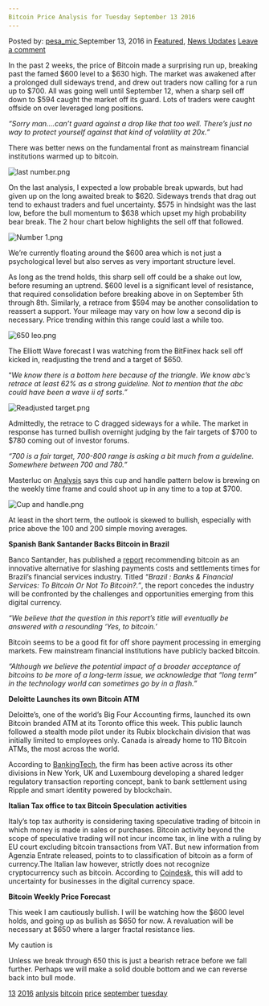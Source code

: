 ```yaml
---
Bitcoin Price Analysis for Tuesday September 13 2016
---
```

<article class="post-listing post-15436 post type-post status-publish format-standard has-post-thumbnail hentry  tag-1826 tag-3336 tag-anlysis tag-bitcoin tag-price tag-september tag-tuesday">
    <div class="post-inner">
        <span>Posted by: <a href="https://www.deepdotweb.com/author/pesa_mic/" title="">pesa_mic </a></span>
    <span>September 13, 2016</span>
    <span>in <a href="https://www.deepdotweb.com/category/deepdot-news/" rel="category tag">Featured</a>, <a href="https://www.deepdotweb.com/category/news-updates/" rel="category tag">News Updates</a></span>
    <span><a href="https://www.deepdotweb.com/2016/09/13/bitcoin-price-analysis-tuesday-september-13-2016/#respond">Leave a comment</a></span>
    </p>
    <div class="clear"></div>
    <div class="entry">
    <p>In the past 2 weeks, the price of Bitcoin made a surprising run up, breaking past the famed $600 level to a $630 high. The market was awakened after a prolonged dull sideways trend, and drew out traders now calling for a run up to $700. All was going well until September 12, when a sharp sell off down to $594 caught the market off its guard. Lots of traders were caught offside on over leveraged long positions.</p>
    <p><em>“Sorry man&#8230;.can&#8217;t guard against a drop like that too well. There&#8217;s just no way to protect yourself against that kind of volatility at 20x.”</em></p>
    <p>There was better news on the fundamental front as mainstream financial institutions warmed up to bitcoin.</p>
    <p><img class="wp-image-15437 aligncenter" src="/imgs/2016/09/last-number-png.png" alt="last number.png" srcset="/imgs/2016/09/last-number-png.png 1125w, /imgs/2016/09/last-number-png-300x210.png 300w, /imgs/2016/09/last-number-png-1024x715.png 1024w" sizes="(max-width: 1125px) 100vw, 1125px"/></p>
    <p>On the last analysis, I expected a low probable break upwards, but had given up on the long awaited break to $620. Sideways trends that drag out tend to exhaust traders and fuel uncertainty. $575 in hindsight was the last low, before the bull momentum to $638 which upset my high probability bear break. The 2 hour chart below highlights the sell off that followed.</p>
    <p><img class="wp-image-15438 aligncenter" src="/imgs/2016/09/number-1-png.png" alt="Number 1.png" srcset="/imgs/2016/09/number-1-png.png 1200w, /imgs/2016/09/number-1-png-300x214.png 300w, /imgs/2016/09/number-1-png-1024x730.png 1024w" sizes="(max-width: 1200px) 100vw, 1200px"/></p>
    <p>We&#8217;re currently floating around the $600 area which is not just a psychological level but also serves as very important structure level.</p>
    <p>As long as the trend holds, this sharp sell off could be a shake out low, before resuming an uptrend. $600 level is a significant level of resistance, that required consolidation before breaking above in on September 5th through 8th. Similarly, a retrace from $594 may be another consolidation to reassert a support. Your mileage may vary on how low a second dip is necessary. Price trending within this range could last a while too.</p>
    <p><img class="wp-image-15439 aligncenter" src="/imgs/2016/09/650-leo-png.png" alt="650 leo.png" srcset="/imgs/2016/09/650-leo-png.png 1198w, /imgs/2016/09/650-leo-png-300x201.png 300w, /imgs/2016/09/650-leo-png-1024x685.png 1024w, /imgs/2016/09/650-leo-png-290x195.png 290w" sizes="(max-width: 1198px) 100vw, 1198px"/></p>
    <p>The Elliott Wave forecast I was watching from the BitFinex hack sell off kicked in, readjusting the trend and a target of $650.</p>
    <p>“<em>We know there is a bottom here because of the triangle. We know abc’s retrace at least 62% as a strong guideline. Not to mention that the abc could have been a wave ii of sorts.”</em></p>
    <p><img class="wp-image-15440 aligncenter" src="/imgs/2016/09/readjusted-target-png.png" alt="Readjusted target.png" srcset="/imgs/2016/09/readjusted-target-png.png 929w, /imgs/2016/09/readjusted-target-png-300x194.png 300w" sizes="(max-width: 929px) 100vw, 929px"/></p>
    <p>Admittedly, the retrace to C dragged sideways for a while. The market in response has turned bullish overnight judging by the fair targets of $700 to $780 coming out of investor forums.</p>
    <p><em>“700 is a fair target, 700-800 range is asking a bit much from a guideline. Somewhere between 700 and 780.”</em></p>
    <p>Masterluc on <a href="https://bitcointalk.org/index.php?topic=274613.new;topicseen#new">Analysis</a> says this cup and handle pattern below is brewing on the weekly time frame and could shoot up in any time to a top at $700.</p>
    <p><img class="wp-image-15441 aligncenter" src="/imgs/2016/09/cup-and-handle-png.png" alt="Cup and handle.png" srcset="/imgs/2016/09/cup-and-handle-png.png 916w, /imgs/2016/09/cup-and-handle-png-300x187.png 300w" sizes="(max-width: 916px) 100vw, 916px"/></p>
    <p>At least in the short term, the outlook is skewed to bullish, especially with price above the 100 and 200 simple moving averages.</p>
    <p><strong>Spanish Bank Santander Backs Bitcoin in Brazil</strong></p>
    <p>Banco Santander, has published a <a href="https://www.finextra.com/finextra-downloads/newsdocs/mercado_bitcoin-_relat%C3%B3rio_santander.pdf">report</a> recommending bitcoin as an innovative alternative for slashing payments costs and settlements times for Brazil’s financial services industry. Titled <em>“Brazil : Banks &amp; Financial Services: To Bitcoin Or Not To Bitcoin?.”</em>, the report concedes the industry will be confronted by the challenges and opportunities emerging from this digital currency.</p>
    <p><em>“We believe that the question in this report’s title will eventually be answered with a resounding ‘Yes, to bitcoin.’ </em></p>
    <p>Bitcoin seems to be a good fit for off shore payment processing in emerging markets. Few mainstream financial institutions have publicly backed bitcoin.</p>
    <p><em>“Although we believe the potential impact of a broader acceptance of bitcoins to be more of a long-term issue, we acknowledge that “long term” in the technology world can sometimes go by in a flash.”</em></p>
    <p><strong>Deloitte Launches its own Bitcoin ATM</strong></p>
    <p>Deloitte’s, one of the world’s Big Four Accounting firms, launched its own Bitcoin branded ATM at its Toronto office this week. This public launch followed a stealth mode pilot under its Rubix blockchain division that was initially limited to employees only. Canada is already home to 110 Bitcoin ATMs, the most across the world.</p>
    <p>According to <a href="http://www.bankingtech.com/573212/deloitte-launches-its-first-bitcoin-atm/">BankingTech</a>, the firm has been active across its other divisions in New York, UK and Luxembourg developing a shared ledger regulatory transaction reporting concept, bank to bank settlement using Ripple and smart identity powered by blockchain.</p>
    <p><strong>Italian Tax office to tax Bitcoin Speculation activities</strong></p>
    <p>Italy’s top tax authority is considering taxing speculative trading of bitcoin in which money is made in sales or purchases. Bitcoin activity beyond the scope of speculative trading will not incur income tax, in line with a ruling by EU court excluding bitcoin transactions from VAT. But new information from Agenzia Entrate released, points to to classification of bitcoin as a form of currency.The Italian law however, strictly does not recognize cryptocurrency such as bitcoin. According to <a href="http://www.coindesk.com/italy-tax-speculative-bitcoin-uses/">Coindesk</a>, this will add to uncertainty for businesses in the digital currency space.</p>
    <p><strong>Bitcoin Weekly Price Forecast</strong></p>
    <p>This week I am cautiously bullish. I will be watching how the $600 level holds, and going up as bullish as $650 for now. A revaluation will be necessary at $650 where a larger fractal resistance lies.</p>
    <p>My caution is</p>
    <p>Unless we break through 650 this is just a bearish retrace before we fall further. Perhaps we will make a solid double bottom and we can reverse back into bull mode.</p>
    </div>
    <a href="https://www.deepdotweb.com/tag/13/" rel="tag">13</a> <a href="https://www.deepdotweb.com/tag/2016/" rel="tag">2016</a> <a href="https://www.deepdotweb.com/tag/anlysis/" rel="tag">anlysis</a> <a href="https://www.deepdotweb.com/tag/bitcoin/" rel="tag">bitcoin</a> <a href="https://www.deepdotweb.com/tag/price/" rel="tag">price</a> <a href="https://www.deepdotweb.com/tag/september/" rel="tag">september</a> <a href="https://www.deepdotweb.com/tag/tuesday/" rel="tag">tuesday</a></span> <span style="display:none" class="updated">2016-09-13</span>
    <div style="display:none" class="vcard author" itemprop="author" itemscope itemtype="http://schema.org/Person"><strong class="fn" itemprop="name"><a href="https://www.deepdotweb.com/author/pesa_mic/" title="Posts by pesa_mic" rel="author">pesa_mic</a></strong></div>
    
